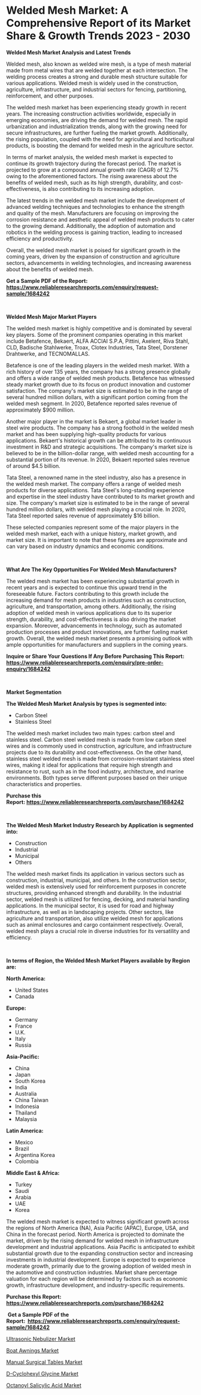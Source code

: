 <p><h1>Welded Mesh Market: A Comprehensive Report of its Market Share & Growth Trends 2023 - 2030</h1></p><p><strong>Welded Mesh Market Analysis and Latest Trends</strong></p>
<p><p>Welded mesh, also known as welded wire mesh, is a type of mesh material made from metal wires that are welded together at each intersection. The welding process creates a strong and durable mesh structure suitable for various applications. Welded mesh is widely used in the construction, agriculture, infrastructure, and industrial sectors for fencing, partitioning, reinforcement, and other purposes.</p><p>The welded mesh market has been experiencing steady growth in recent years. The increasing construction activities worldwide, especially in emerging economies, are driving the demand for welded mesh. The rapid urbanization and industrialization trends, along with the growing need for secure infrastructures, are further fueling the market growth. Additionally, the rising population, coupled with the need for agricultural and horticultural products, is boosting the demand for welded mesh in the agriculture sector.</p><p>In terms of market analysis, the welded mesh market is expected to continue its growth trajectory during the forecast period. The market is projected to grow at a compound annual growth rate (CAGR) of 12.7% owing to the aforementioned factors. The rising awareness about the benefits of welded mesh, such as its high strength, durability, and cost-effectiveness, is also contributing to its increasing adoption.</p><p>The latest trends in the welded mesh market include the development of advanced welding techniques and technologies to enhance the strength and quality of the mesh. Manufacturers are focusing on improving the corrosion resistance and aesthetic appeal of welded mesh products to cater to the growing demand. Additionally, the adoption of automation and robotics in the welding process is gaining traction, leading to increased efficiency and productivity.</p><p>Overall, the welded mesh market is poised for significant growth in the coming years, driven by the expansion of construction and agriculture sectors, advancements in welding technologies, and increasing awareness about the benefits of welded mesh.</p></p>
<p><strong>Get a Sample PDF of the Report:&nbsp; <a href="https://www.reliableresearchreports.com/enquiry/request-sample/1684242">https://www.reliableresearchreports.com/enquiry/request-sample/1684242</a></strong></p>
<p>&nbsp;</p>
<p><strong>Welded Mesh Major Market Players</strong></p>
<p><p>The welded mesh market is highly competitive and is dominated by several key players. Some of the prominent companies operating in this market include Betafence, Bekaert, ALFA ACCIAI S.P.A, Pittini, Axelent, Riva Stahl, CLD, Badische Stahlwerke, Troax, Clotex Industries, Tata Steel, Dorstener Drahtwerke, and TECNOMALLAS.</p><p>Betafence is one of the leading players in the welded mesh market. With a rich history of over 135 years, the company has a strong presence globally and offers a wide range of welded mesh products. Betafence has witnessed steady market growth due to its focus on product innovation and customer satisfaction. The company's market size is estimated to be in the range of several hundred million dollars, with a significant portion coming from the welded mesh segment. In 2020, Betafence reported sales revenue of approximately $900 million.</p><p>Another major player in the market is Bekaert, a global market leader in steel wire products. The company has a strong foothold in the welded mesh market and has been supplying high-quality products for various applications. Bekaert's historical growth can be attributed to its continuous investment in R&D and strategic acquisitions. The company's market size is believed to be in the billion-dollar range, with welded mesh accounting for a substantial portion of its revenue. In 2020, Bekaert reported sales revenue of around $4.5 billion.</p><p>Tata Steel, a renowned name in the steel industry, also has a presence in the welded mesh market. The company offers a range of welded mesh products for diverse applications. Tata Steel's long-standing experience and expertise in the steel industry have contributed to its market growth and size. The company's market size is estimated to be in the range of several hundred million dollars, with welded mesh playing a crucial role. In 2020, Tata Steel reported sales revenue of approximately $16 billion.</p><p>These selected companies represent some of the major players in the welded mesh market, each with a unique history, market growth, and market size. It is important to note that these figures are approximate and can vary based on industry dynamics and economic conditions.</p></p>
<p>&nbsp;</p>
<p><strong>What Are The Key Opportunities For Welded Mesh Manufacturers?</strong></p>
<p><p>The welded mesh market has been experiencing substantial growth in recent years and is expected to continue this upward trend in the foreseeable future. Factors contributing to this growth include the increasing demand for mesh products in industries such as construction, agriculture, and transportation, among others. Additionally, the rising adoption of welded mesh in various applications due to its superior strength, durability, and cost-effectiveness is also driving the market expansion. Moreover, advancements in technology, such as automated production processes and product innovations, are further fueling market growth. Overall, the welded mesh market presents a promising outlook with ample opportunities for manufacturers and suppliers in the coming years.</p></p>
<p><strong>Inquire or Share Your Questions If Any Before Purchasing This Report: <a href="https://www.reliableresearchreports.com/enquiry/pre-order-enquiry/1684242">https://www.reliableresearchreports.com/enquiry/pre-order-enquiry/1684242</a></strong></p>
<p>&nbsp;</p>
<p><strong>Market Segmentation</strong></p>
<p><strong>The Welded Mesh Market Analysis by types is segmented into:</strong></p>
<p><ul><li>Carbon Steel</li><li>Stainless Steel</li></ul></p>
<p><p>The welded mesh market includes two main types: carbon steel and stainless steel. Carbon steel welded mesh is made from low carbon steel wires and is commonly used in construction, agriculture, and infrastructure projects due to its durability and cost-effectiveness. On the other hand, stainless steel welded mesh is made from corrosion-resistant stainless steel wires, making it ideal for applications that require high strength and resistance to rust, such as in the food industry, architecture, and marine environments. Both types serve different purposes based on their unique characteristics and properties.</p></p>
<p><strong>Purchase this Report:&nbsp;<a href="https://www.reliableresearchreports.com/purchase/1684242">https://www.reliableresearchreports.com/purchase/1684242</a></strong></p>
<p>&nbsp;</p>
<p><strong>The Welded Mesh Market Industry Research by Application is segmented into:</strong></p>
<p><ul><li>Construction</li><li>Industrial</li><li>Municipal</li><li>Others</li></ul></p>
<p><p>The welded mesh market finds its application in various sectors such as construction, industrial, municipal, and others. In the construction sector, welded mesh is extensively used for reinforcement purposes in concrete structures, providing enhanced strength and durability. In the industrial sector, welded mesh is utilized for fencing, decking, and material handling applications. In the municipal sector, it is used for road and highway infrastructure, as well as in landscaping projects. Other sectors, like agriculture and transportation, also utilize welded mesh for applications such as animal enclosures and cargo containment respectively. Overall, welded mesh plays a crucial role in diverse industries for its versatility and efficiency.</p></p>
<p>&nbsp;</p>
<p><strong>In terms of Region, the Welded Mesh Market Players available by Region are:</strong></p>
<p>
    <p> <strong> North America: </strong>
        <ul>
            <li>United States</li>
            <li>Canada</li>
        </ul>
        </p> 
    <p> <strong> Europe: </strong>
        <ul>
            <li>Germany</li>
            <li>France</li>
            <li>U.K.</li>
            <li>Italy</li>
            <li>Russia</li>
        </ul>
        </p> 
    <p> <strong> Asia-Pacific: </strong>
        <ul>
            <li>China</li>
            <li>Japan</li>
            <li>South Korea</li>
            <li>India</li>
            <li>Australia</li>
            <li>China Taiwan</li>
            <li>Indonesia</li>
            <li>Thailand</li>
            <li>Malaysia</li>
        </ul>
        </p> 
    <p> <strong> Latin America: </strong>
        <ul>
            <li>Mexico</li>
            <li>Brazil</li>
            <li>Argentina Korea</li>
            <li>Colombia</li>
        </ul>
        </p> 
    <p> <strong> Middle East & Africa: </strong>
        <ul>
            <li>Turkey</li>
            <li>Saudi</li>
            <li>Arabia</li>
            <li>UAE</li>
            <li>Korea</li>
        </ul>
    </p>
    </p>
<p><p>The welded mesh market is expected to witness significant growth across the regions of North America (NA), Asia Pacific (APAC), Europe, USA, and China in the forecast period. North America is projected to dominate the market, driven by the rising demand for welded mesh in infrastructure development and industrial applications. Asia Pacific is anticipated to exhibit substantial growth due to the expanding construction sector and increasing investments in industrial development. Europe is expected to experience moderate growth, primarily due to the growing adoption of welded mesh in the automotive and construction industries. Market share percentage valuation for each region will be determined by factors such as economic growth, infrastructure development, and industry-specific requirements.</p></p>
<p><strong>Purchase this Report: <a href="https://www.reliableresearchreports.com/purchase/1684242">https://www.reliableresearchreports.com/purchase/1684242</a></strong></p>
<p>&nbsp;<strong>Get a Sample PDF of the Report:&nbsp;&nbsp;<a href="https://www.reliableresearchreports.com/enquiry/request-sample/1684242">https://www.reliableresearchreports.com/enquiry/request-sample/1684242</a></strong></p>
<p><strong></strong></p>
<p><p><a href="https://github.com/JameTravis/Market-Research-Report-List-2/blob/main/ultrasonic-nebulizer-market.md">Ultrasonic Nebulizer Market</a></p><p><a href="https://github.com/virtuosemr/Market-Research-Report-List-1/blob/main/boat-awnings-market.md">Boat Awnings Market</a></p><p><a href="https://www.linkedin.com/pulse/manual-surgical-tables-market-research-report-unlocks-analysis-f8rxe/">Manual Surgical Tables Market</a></p><p><a href="https://medium.com/@bartlakin/d-cyclohexyl-glycine-market-report-reveals-the-latest-trends-and-growth-opportunities-of-this-eb377201ccdc">D-Cyclohexyl Glycine Market</a></p><p><a href="https://medium.com/@zoeyjohns1903/octanoyl-salicylic-acid-market-analysis-its-cagr-market-segmentation-and-global-industry-overview-d79d0c52c093">Octanoyl Salicylic Acid Market</a></p></p>